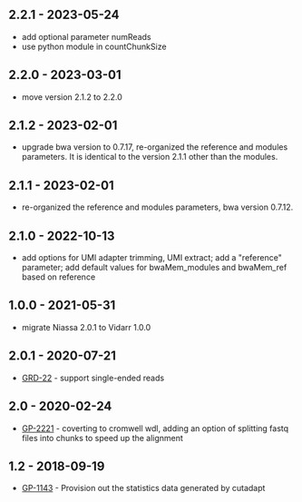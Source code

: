 ## 2.2.1 - 2023-05-24
- add optional parameter numReads
- use python module in countChunkSize

## 2.2.0 - 2023-03-01
- move version 2.1.2 to 2.2.0

## 2.1.2 - 2023-02-01
- upgrade bwa version to 0.7.17, re-organized the reference and modules parameters. It is identical to the version 2.1.1 other than the modules.

## 2.1.1 - 2023-02-01
- re-organized the reference and modules parameters, bwa version 0.7.12.

## 2.1.0 - 2022-10-13
- add options for UMI adapter trimming, UMI extract; add a "reference" parameter; add default values for bwaMem_modules and bwaMem_ref based on reference

## 1.0.0 - 2021-05-31
- migrate Niassa 2.0.1 to Vidarr 1.0.0

## 2.0.1 - 2020-07-21
- [GRD-22](https://jira.oicr.on.ca/browse/GRD-22) - support single-ended reads

## 2.0 - 2020-02-24
- [GP-2221](https://jira.oicr.on.ca/browse/GP-2221) - coverting to cromwell wdl, adding an option of splitting fastq files into chunks to speed up the alignment

## 1.2 - 2018-09-19
- [GP-1143](https://jira.oicr.on.ca/browse/GP-1143) - Provision out the statistics data generated by cutadapt
